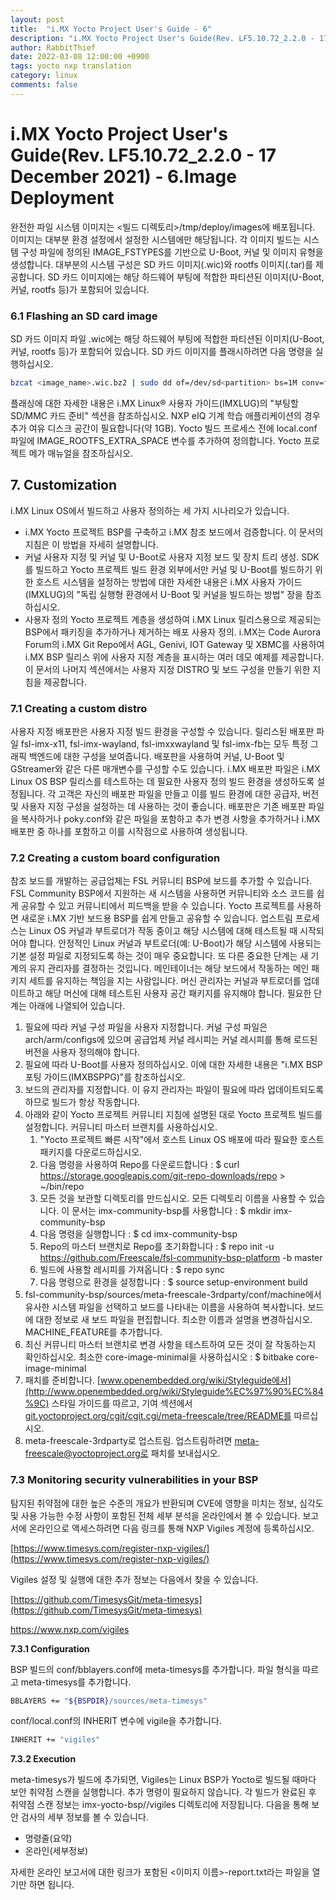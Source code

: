 ```yaml
---
layout: post
title:  "i.MX Yocto Project User's Guide - 6"
description: "i.MX Yocto Project User's Guide(Rev. LF5.10.72_2.2.0 - 17 December 2021) - 6.Image Deployment 번역"
author: RabbitThief
date: 2022-03-08 12:00:00 +0900
tags: yocto nxp translation 
category: linux
comments: false
---	
```




# i.MX Yocto Project User's Guide(Rev. LF5.10.72_2.2.0 - 17 December 2021) - 6.Image Deployment

완전한 파일 시스템 이미지는 <빌드 디렉토리>/tmp/deploy/images에 배포됩니다. 이미지는 대부분 환경 설정에서 설정한 시스템에만 해당됩니다. 각 이미지 빌드는 시스템 구성 파일에 정의된 IMAGE_FSTYPES를 기반으로 U-Boot, 커널 및 이미지 유형을 생성합니다. 대부분의 시스템 구성은 SD 카드 이미지(.wic)와 rootfs 이미지(.tar)를 제공합니다. SD 카드 이미지에는 해당 하드웨어 부팅에 적합한 파티션된 이미지(U-Boot, 커널, rootfs 등)가 포함되어 있습니다.

### 6.1 Flashing an SD card image

SD 카드 이미지 파일 .wic에는 해당 하드웨어 부팅에 적합한 파티션된 이미지(U-Boot, 커널, rootfs 등)가 포함되어 있습니다. SD 카드 이미지를 플래시하려면 다음 명령을 실행하십시오.

```bash
bzcat <image_name>.wic.bz2 | sudo dd of=/dev/sd<partition> bs=1M conv=fsync
```

플래싱에 대한 자세한 내용은 i.MX Linux® 사용자 가이드(IMXLUG)의 "부팅할 SD/MMC 카드 준비" 섹션을 참조하십시오. NXP eIQ 기계 학습 애플리케이션의 경우 추가 여유 디스크 공간이 필요합니다(약 1GB). Yocto 빌드 프로세스 전에 local.conf 파일에 IMAGE_ROOTFS_EXTRA_SPACE 변수를 추가하여 정의합니다. Yocto 프로젝트 메가 매뉴얼을 참조하십시오.

## 7. Customization

i.MX Linux OS에서 빌드하고 사용자 정의하는 세 가지 시나리오가 있습니다.

- i.MX Yocto 프로젝트 BSP를 구축하고 i.MX 참조 보드에서 검증합니다. 이 문서의 지침은 이 방법을 자세히 설명합니다.
- 커널 사용자 지정 및 커널 및 U-Boot로 사용자 지정 보드 및 장치 트리 생성. SDK를 빌드하고 Yocto 프로젝트 빌드 환경 외부에서만 커널 및 U-Boot를 빌드하기 위한 호스트 시스템을 설정하는 방법에 대한 자세한 내용은 i.MX 사용자 가이드(IMXLUG)의 "독립 실행형 환경에서 U-Boot 및 커널을 빌드하는 방법" 장을 참조하십시오.
- 사용자 정의 Yocto 프로젝트 계층을 생성하여 i.MX Linux 릴리스용으로 제공되는 BSP에서 패키징을 추가하거나 제거하는 배포 사용자 정의. i.MX는 Code Aurora Forum의 i.MX Git Repo에서 AGL, Genivi, IOT Gateway 및 XBMC를 사용하여 i.MX BSP 릴리스 위에 사용자 지정 계층을 표시하는 여러 데모 예제를 제공합니다. 이 문서의 나머지 섹션에서는 사용자 지정 DISTRO 및 보드 구성을 만들기 위한 지침을 제공합니다.

### 7.1 Creating a custom distro

사용자 지정 배포판은 사용자 지정 빌드 환경을 구성할 수 있습니다. 릴리스된 배포판 파일 fsl-imx-x11, fsl-imx-wayland, fsl-imxxwayland 및 fsl-imx-fb는 모두 특정 그래픽 백엔드에 대한 구성을 보여줍니다. 배포판을 사용하여 커널, U-Boot 및 GStreamer와 같은 다른 매개변수를 구성할 수도 있습니다. i.MX 배포판 파일은 i.MX Linux OS BSP 릴리스를 테스트하는 데 필요한 사용자 정의 빌드 환경을 생성하도록 설정됩니다.
각 고객은 자신의 배포판 파일을 만들고 이를 빌드 환경에 대한 공급자, 버전 및 사용자 지정 구성을 설정하는 데 사용하는 것이 좋습니다. 배포판은 기존 배포판 파일을 복사하거나 poky.conf와 같은 파일을 포함하고 추가 변경 사항을 추가하거나 i.MX 배포판 중 하나를 포함하고 이를 시작점으로 사용하여 생성됩니다.

### 7.2 Creating a custom board configuration

참조 보드를 개발하는 공급업체는 FSL 커뮤니티 BSP에 보드를 추가할 수 있습니다. FSL Community BSP에서 지원하는 새 시스템을 사용하면 커뮤니티와 소스 코드를 쉽게 공유할 수 있고 커뮤니티에서 피드백을 받을 수 있습니다.
Yocto 프로젝트를 사용하면 새로운 i.MX 기반 보드용 BSP를 쉽게 만들고 공유할 수 있습니다. 업스트림 프로세스는 Linux OS 커널과 부트로더가 작동 중이고 해당 시스템에 대해 테스트될 때 시작되어야 합니다. 안정적인 Linux 커널과 부트로더(예: U-Boot)가 해당 시스템에 사용되는 기본 설정 파일로 지정되도록 하는 것이 매우 중요합니다.
또 다른 중요한 단계는 새 기계의 유지 관리자를 결정하는 것입니다. 메인테이너는 해당 보드에서 작동하는 메인 패키지 세트를 유지하는 책임을 지는 사람입니다. 머신 관리자는 커널과 부트로더를 업데이트하고 해당 머신에 대해 테스트된 사용자 공간 패키지를 유지해야 합니다.
필요한 단계는 아래에 나열되어 있습니다.

1. 필요에 따라 커널 구성 파일을 사용자 지정합니다. 커널 구성 파일은 arch/arm/configs에 있으며 공급업체 커널 레시피는 커널 레시피를 통해 로드된 버전을 사용자 정의해야 합니다.
2. 필요에 따라 U-Boot를 사용자 정의하십시오. 이에 대한 자세한 내용은 "i.MX BSP 포팅 가이드(IMXBSPPG)"를 참조하십시오.
3. 보드의 관리자를 지정합니다. 이 유지 관리자는 파일이 필요에 따라 업데이트되도록 하므로 빌드가 항상 작동합니다.
4. 아래와 같이 Yocto 프로젝트 커뮤니티 지침에 설명된 대로 Yocto 프로젝트 빌드를 설정합니다. 커뮤니티 마스터 브랜치를 사용하십시오.
    1. "Yocto 프로젝트 빠른 시작"에서 호스트 Linux OS 배포에 따라 필요한 호스트 패키지를 다운로드하십시오.
    2. 다음 명령을 사용하여 Repo를 다운로드합니다 : $ curl https://storage.googleapis.com/git-repo-downloads/repo > ~/bin/repo
    3. 모든 것을 보관할 디렉토리를 만드십시오. 모든 디렉토리 이름을 사용할 수 있습니다. 이 문서는 imx-community-bsp를 사용합니다 : $ mkdir imx-community-bsp
    4. 다음 명령을 실행합니다 : $ cd imx-community-bsp
    5. Repo의 마스터 브랜치로 Repo를 초기화합니다 : $ repo init -u https://github.com/Freescale/fsl-community-bsp-platform -b master
    6. 빌드에 사용할 레시피를 가져옵니다 : $ repo sync
    7. 다음 명령으로 환경을 설정합니다 : $ source setup-environment build
5. fsl-community-bsp/sources/meta-freescale-3rdparty/conf/machine에서 유사한 시스템 파일을 선택하고 보드를 나타내는 이름을 사용하여 복사합니다. 보드에 대한 정보로 새 보드 파일을 편집합니다. 최소한 이름과 설명을 변경하십시오. MACHINE_FEATURE를 추가합니다.
6. 최신 커뮤니티 마스터 브랜치로 변경 사항을 테스트하여 모든 것이 잘 작동하는지 확인하십시오. 최소한 core-image-minimal을 사용하십시오 : $ bitbake core-image-minimal
7. 패치를 준비합니다. [www.openembedded.org/wiki/Styleguide에서](http://www.openembedded.org/wiki/Styleguide%EC%97%90%EC%84%9C) 스타일 가이드를 따르고, 기여 섹션에서 [git.yoctoproject.org/cgit/cgit.cgi/meta-freescale/tree/README를](http://git.yoctoproject.org/cgit/cgit.cgi/meta-freescale/tree/README%EB%A5%BC) 따르십시오.
8. meta-freescale-3rdparty로 업스트림. 업스트림하려면 meta-freescale@yoctoproject.org로 패치를 보내십시오.

### 7.3 Monitoring security vulnerabilities in your BSP

탐지된 취약점에 대한 높은 수준의 개요가 반환되며 CVE에 영향을 미치는 정보, 심각도 및 사용 가능한 수정 사항이 포함된 전체 세부 분석을 온라인에서 볼 수 있습니다.
보고서에 온라인으로 액세스하려면 다음 링크를 통해 NXP Vigiles 계정에 등록하십시오.

[https://www.timesys.com/register-nxp-vigiles/](https://www.timesys.com/register-nxp-vigiles/)

Vigiles 설정 및 실행에 대한 추가 정보는 다음에서 찾을 수 있습니다.

[https://github.com/TimesysGit/meta-timesys](https://github.com/TimesysGit/meta-timesys)

https://www.nxp.com/vigiles

**7.3.1 Configuration**

BSP 빌드의 conf/bblayers.conf에 meta-timesys를 추가합니다.
파일 형식을 따르고 meta-timesys를 추가합니다.

```bash
BBLAYERS += "${BSPDIR}/sources/meta-timesys"
```

conf/local.conf의 INHERIT 변수에 vigile을 추가합니다.

```bash
INHERIT += "vigiles"
```

**7.3.2 Execution**

meta-timesys가 빌드에 추가되면, Vigiles는 Linux BSP가 Yocto로 빌드될 때마다 보안 취약점 스캔을 실행합니다. 추가 명령이 필요하지 않습니다. 각 빌드가 완료된 후 취약점 스캔 정보는 imx-yocto-bsp/<build dir>/vigiles 디렉토리에 저장됩니다.
다음을 통해 보안 검사의 세부 정보를 볼 수 있습니다.

- 명령줄(요약)
- 온라인(세부정보)

자세한 온라인 보고서에 대한 링크가 포함된 <이미지 이름>-report.txt라는 파일을 열기만 하면 됩니다.